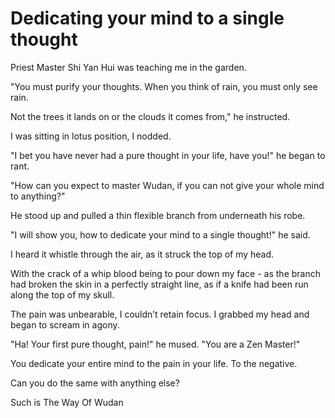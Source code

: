 # Dedicating your mind to a single thought

Priest Master Shi Yan Hui was teaching me in the garden.

"You must purify your thoughts. When you think of rain, you must only see rain.

Not the trees it lands on or the clouds it comes from," he instructed.

I was sitting in lotus position, I nodded.

"I bet you have never had a pure thought in your life, have you!" he began to rant.

"How can you expect to master Wudan, if you can not give your whole mind to anything?"

He stood up and pulled a thin flexible branch from underneath his robe.

"I will show you, how to dedicate your mind to a single thought!" he said.

I heard it whistle through the air, as it struck the top of my head.

With the crack of a whip blood being to pour down my face - as the branch had broken the skin in a perfectly straight line, as if a knife had been run along the top of my skull.

The pain was unbearable, I couldn’t retain focus. I grabbed my head and began to scream in agony.

"Ha! Your first pure thought, pain!" he mused. "You are a Zen Master!"

You dedicate your entire mind to the pain in your life. To the negative.

Can you do the same with anything else?



Such is The Way Of Wudan
